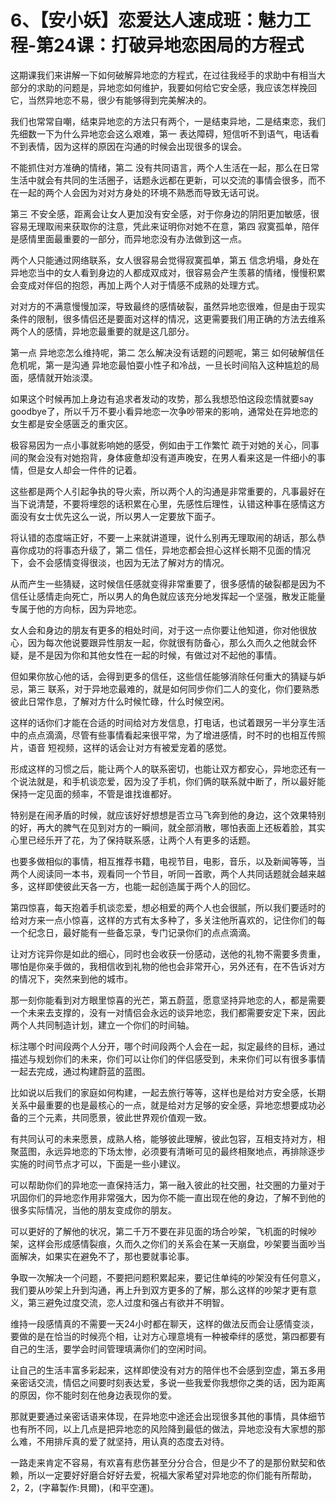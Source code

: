 # 6、【安小妖】恋爱达人速成班：魅力工程-第24课：打破异地恋困局的方程式

这期课我们来讲解一下如何破解异地恋的方程式，在过往我经手的求助中有相当大部分的求助的问题是，异地恋如何维护，我要如何给它安全感，我应该怎样挽回它，当然异地恋不易，很少有能够得到完美解决的。

我们也常常自嘲，结束异地恋的方法只有两个，一是结束异地，二是结束恋，我们先细数一下为什么异地恋会这么艰难，第一 表达障碍，短信听不到语气，电话看不到表情，因为这样的原因在沟通的时候会出现很多的误会。

不能抓住对方准确的情绪，第二 没有共同语言，两个人生活在一起，那么在日常生活中就会有共同的生活圈子，话题永远都在更新，可以交流的事情会很多，而不在一起的两个人会因为对对方身处的环境不熟悉而导致无话可说。

第三 不安全感，距离会让女人更加没有安全感，对于你身边的阴阳更加敏感，很容易无理取闹来获取你的注意，凭此来证明你对她不在意，第四 寂寞孤单，陪伴是感情里面最重要的一部分，而异地恋没有办法做到这一点。

两个人只能通过网络联系，女人很容易会觉得寂寞孤单，第五 信念坍塌，身处在异地恋当中的女人看到身边的人都成双成对，很容易会产生羡慕的情绪，慢慢积累会变成对伴侣的抱怨，再加上两个人对于情感不成熟的处理方式。

对对方的不满意慢慢加深，导致最终的感情破裂，虽然异地恋很难，但是由于现实条件的限制，很多情侣还是要面对这样的情况，这更需要我们用正确的方法去维系两个人的感情，异地恋最重要的就是这几部分。

第一点 异地恋怎么维持呢，第二 怎么解决没有话题的问题呢，第三 如何破解信任危机呢，第一是沟通 异地恋最怕耍小性子和冷战，一旦长时间陷入这种尴尬的局面，感情就开始淡漠。

如果这个时候再加上身边有追求者发动的攻势，那么我想恐怕这段恋情就要say goodbye了，所以千万不要小看异地恋一次争吵带来的影响，通常处在异地恋的女生都是安全感匮乏的重灾区。

极容易因为一点小事就影响她的感受，例如由于工作繁忙 疏于对她的关心，同事间的聚会没有对她抱背，身体疲惫却没有道声晚安，在男人看来这是一件细小的事情，但是女人却会一件件的记着。

这些都是两个人引起争执的导火索，所以两个人的沟通是非常重要的，凡事最好在当下说清楚，不要将埋怨的话积累在心里，先感性后理性，认错这种事在感情这方面没有女士优先这么一说，所以男人一定要放下面子。

将认错的态度端正好，不要一上来就讲道理，说什么别再无理取闹的胡话，那么恭喜你成功的将事态升级了，第二 信任，异地恋都会担心这样长期不见面的情况下，会不会感情变得很淡，也因为无法了解对方的情况。

从而产生一些猜疑，这时候信任感就变得非常重要了，很多感情的破裂都是因为不信任让感情走向死亡，所以男人的角色就应该充分地发挥起一个坚强，散发正能量专属于他的方向标，因为异地恋。

女人会和身边的朋友有更多的相处时间，对于这一点你要让他知道，你对他很放心，因为每次他说要跟异性朋友一起，你就很有防备心，那么久而久之他就会怀疑，是不是因为你和其他女性在一起的时候，有做过对不起他的事情。

但如果你放心他的话，会得到更多的信任，这些信任能够消除任何重大的猜疑与妒忌，第三 联系，对于异地恋最难的，就是如何同步你们二人的变化，你们要熟悉彼此日常作息，了解对方什么时候忙碌，什么时候空闲。

这样的话你们才能在合适的时间给对方发信息，打电话，也试着跟另一半分享生活中的点点滴滴，尽管有些事情看起来很平常，为了增进感情，时不时的也相互传照片，语音 短视频，这样的话会让对方有被爱宠着的感觉。

形成这样的习惯之后，能让两个人的联系密切，也能让双方都安心，异地恋还有一个说法就是，和手机谈恋爱，因为没了手机，你们俩的联系就中断了，所以最好能保持一定见面的频率，不管是谁找谁都好。

特别是在闹矛盾的时候，就应该好好想想是否立马飞奔到他的身边，这个效果特别的好，再大的脾气在见到对方的一瞬间，就全部消散，哪怕表面上还板着脸，其实心里已经乐开了花，为了保持联系感，让两个人有更多的话题。

也要多做相似的事情，相互推荐书籍，电视节目，电影，音乐，以及新闻等等，当两个人阅读同一本书，观看同一个节目，听同一首歌，两个人共同话题就会越来越多，这样即使彼此天各一方，也能一起创造属于两个人的回忆。

第四惊喜，每天抱着手机谈恋爱，想必相爱的两个人也会很腻，所以我们要适时的给对方来一点小惊喜，这样的方式有太多种了，多关注他所喜欢的，记住你们的每一个纪念日，最好能有一些备忘录，专门记录你们的点点滴滴。

让对方诧异你是如此的细心，同时也会收获一份感动，送他的礼物不需要多贵重，哪怕是你亲手做的，我相信收到礼物的他也会非常开心，另外还有，在不告诉对方的情况下，突然来到他的城市。

那一刻你能看到对方眼里惊喜的光芒，第五蔚蓝，愿意坚持异地恋的人，都是需要一个未来去支撑的，没有一对情侣会永远的谈异地恋，我们都需要安定下来，因此两个人共同制造计划，建立一个你们的时间轴。

标注哪个时间段两个人分开，哪个时间段两个人会在一起，拟定最终的目标，通过描述与规划你们的未来，你们可以让你们的伴侣感受到，未来你们可以有很多事情一起去完成，通过构建蔚蓝的蓝图。

比如说以后我们的家庭如何构建，一起去旅行等等，这样也是给对方安全感，长期关系中最重要的也是最核心的一点，就是给对方足够的安全感，异地恋想要成功必备的三个元素，共同愿景，彼此世界观价值观一致。

有共同认可的未来愿景，成熟人格，能够彼此理解，彼此包容，互相支持对方，相聚蓝图，永远异地恋的下场太惨，必须要有清晰可见的最终相聚地点，再排除逐步实施的时间节点才可以，下面是一些小建议。

可以帮助你们的异地恋一直保持活力，第一融入彼此的社交圈，社交圈的力量对于巩固你们的异地恋作用非常强大，因为你不能一直出现在他的身边，了解不到他的很多实际情况，当他的朋友变成你的朋友。

可以更好的了解他的状况，第二千万不要在非见面的场合吵架，飞机面的时候吵架，这样会形成感情裂痕，久而久之你们的关系会在某一天崩盘，吵架要当面吵当面解决，如果实在避免不了，那也要就事论事。

争取一次解决一个问题，不要把问题积累起来，要记住单纯的吵架没有任何意义，我们要从吵架上升到沟通，再上升到双方更多的了解，那么这样的吵架才更有意义，第三避免过度交流，恋人过度和强占有欲并不明智。

维持一段感情真的不需要一天24小时都在聊天，这样的做法反而会让感情变淡，要做的是在恰当的时候亮个相，让对方心理意境有一种被牵绊的感觉，第四都要有自己的生活，要学会时间管理填满你们的空闲时间。

让自己的生活丰富多彩起来，这样即使没有对方的陪伴也不会感到空虚，第五多用亲密话交流，情侣之间要时刻表达爱，多说一些我爱你我想你之类的话，因为距离的原因，你不能时刻在他身边表现你的爱。

那就更要通过亲密话语来体现，在异地恋中途还会出现很多其他的事情，具体细节也有所不同，以上几点是把异地恋的风险降到最低的做法，异地恋没有大家想的那么难，不用排斥真的爱了就坚持，用认真的态度去对待。

一路走来肯定不容易，有欢喜有悲伤甚至分分合合，但是少不了的是那份默契和依赖，所以一定要好好磨合好好去爱，祝福大家希望对异地恋的你们能有所帮助，2，2，(字幕製作:貝爾)，(和平空運)。

